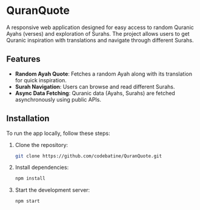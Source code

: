 # QuranQuote

A responsive web application designed for easy access to random Quranic Ayahs (verses) and exploration of Surahs. The project allows users to get Quranic inspiration with translations and navigate through different Surahs.

## Features

- **Random Ayah Quote**: Fetches a random Ayah along with its translation for quick inspiration.
- **Surah Navigation**: Users can browse and read different Surahs.
- **Async Data Fetching**: Quranic data (Ayahs, Surahs) are fetched asynchronously using public APIs.

## Installation

To run the app locally, follow these steps:

1. Clone the repository:

   ```bash
   git clone https://github.com/codebatine/QuranQuote.git
   ```

2. Install dependencies:

   ```bash
   npm install
   ```

3. Start the development server:

   ```bash
   npm start
   ```
